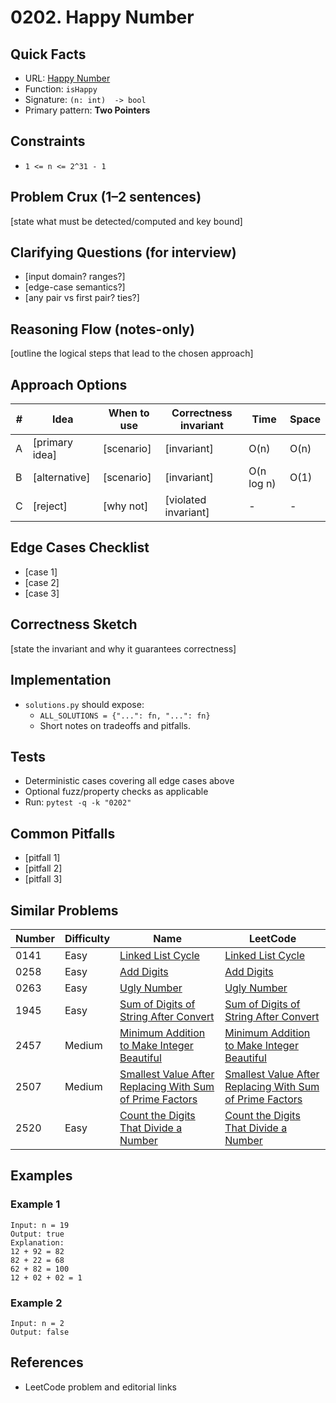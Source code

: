 # 0202. Happy Number

## Quick Facts

- URL: [Happy Number](https://leetcode.com/problems/happy-number/)
- Function: `isHappy`
- Signature: `(n: int)  -> bool`
- Primary pattern: **Two Pointers**

## Constraints

- `1 <= n <= 2^31 - 1`

## Problem Crux (1–2 sentences)

[state what must be detected/computed and key bound]

## Clarifying Questions (for interview)

- [input domain? ranges?]
- [edge-case semantics?]
- [any pair vs first pair? ties?]

## Reasoning Flow (notes-only)

[outline the logical steps that lead to the chosen approach]

## Approach Options

| #   | Idea           | When to use | Correctness invariant | Time       | Space |
| --- | -------------- | ----------- | --------------------- | ---------- | ----- |
| A   | [primary idea] | [scenario]  | [invariant]           | O(n)       | O(n)  |
| B   | [alternative]  | [scenario]  | [invariant]           | O(n log n) | O(1)  |
| C   | [reject]       | [why not]   | [violated invariant]  | -          | -     |

## Edge Cases Checklist

- [case 1]
- [case 2]
- [case 3]

## Correctness Sketch

[state the invariant and why it guarantees correctness]

## Implementation

- `solutions.py` should expose:
    - `ALL_SOLUTIONS = {"...": fn, "...": fn}`
    - Short notes on tradeoffs and pitfalls.

## Tests

- Deterministic cases covering all edge cases above
- Optional fuzz/property checks as applicable
- Run: `pytest -q -k "0202"`

## Common Pitfalls

- [pitfall 1]
- [pitfall 2]
- [pitfall 3]

## Similar Problems

| Number | Difficulty | Name                                                                                                                                   | LeetCode                                                                                                                                            |
| ------ | ---------- | -------------------------------------------------------------------------------------------------------------------------------------- | --------------------------------------------------------------------------------------------------------------------------------------------------- |
| 0141   | Easy       | [Linked List Cycle](../0141-linked-list-cycle/readme.md)                                                                               | [Linked List Cycle](https://leetcode.com/problems/linked-list-cycle/)                                                                               |
| 0258   | Easy       | [Add Digits](../0258-add-digits/readme.md)                                                                                             | [Add Digits](https://leetcode.com/problems/add-digits/)                                                                                             |
| 0263   | Easy       | [Ugly Number](../0263-ugly-number/readme.md)                                                                                           | [Ugly Number](https://leetcode.com/problems/ugly-number/)                                                                                           |
| 1945   | Easy       | [Sum of Digits of String After Convert](../1945-sum-of-digits-of-string-after-convert/readme.md)                                       | [Sum of Digits of String After Convert](https://leetcode.com/problems/sum-of-digits-of-string-after-convert/)                                       |
| 2457   | Medium     | [Minimum Addition to Make Integer Beautiful](../2457-minimum-addition-to-make-integer-beautiful/readme.md)                             | [Minimum Addition to Make Integer Beautiful](https://leetcode.com/problems/minimum-addition-to-make-integer-beautiful/)                             |
| 2507   | Medium     | [Smallest Value After Replacing With Sum of Prime Factors](../2507-smallest-value-after-replacing-with-sum-of-prime-factors/readme.md) | [Smallest Value After Replacing With Sum of Prime Factors](https://leetcode.com/problems/smallest-value-after-replacing-with-sum-of-prime-factors/) |
| 2520   | Easy       | [Count the Digits That Divide a Number](../2520-count-the-digits-that-divide-a-number/readme.md)                                       | [Count the Digits That Divide a Number](https://leetcode.com/problems/count-the-digits-that-divide-a-number/)                                       |

## Examples

### Example 1

```text
Input: n = 19
Output: true
Explanation:
12 + 92 = 82
82 + 22 = 68
62 + 82 = 100
12 + 02 + 02 = 1
```

### Example 2

```text
Input: n = 2
Output: false
```

## References

- LeetCode problem and editorial links
